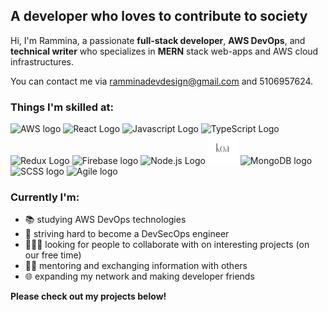 ## A developer who loves to contribute to society        
  
Hi, I'm Rammina, a passionate **full-stack developer**, **AWS DevOps**, and **technical writer** who specializes in **MERN** stack web-apps and AWS cloud infrastructures. 

You can contact me via ramminadevdesign@gmail.com and 5106957624.
    
### Things I'm skilled at:   
 
<img src="https://res.cloudinary.com/rammina/image/upload/v1632570240/feature-aws-600x338_n0lbw3.png" alt="AWS logo" title="AWS" width="48" height="48" /> <img src="https://github.com/coherencez/tech-logos/blob/master/react.png?raw=true" alt="React Logo" title="React" width="48" height="48" /> <img src="https://github.com/coherencez/tech-logos/blob/master/jslogo.png?raw=true" alt="Javascript Logo" title="Javascript" width="48" height="48" /> <img src="https://cdn.svgporn.com/logos/typescript-icon.svg" alt="TypeScript Logo" title="TypeScript" width="48" height="48" /> <img src="https://github.com/coherencez/tech-logos/blob/master/redux.png?raw=true" alt="Redux Logo" title="Redux" width="48" height="48" /> <img src="https://github.com/coherencez/tech-logos/blob/master/firebase.png?raw=true" alt="Firebase logo" title="Firebase" width="48" height="48" /> <img src="https://cdn.iconscout.com/icon/free/png-512/free-node-js-logo-icon-download-in-svg-png-gif-file-formats--nodejs-programming-language-pack-logos-icons-1174925.png?f=webp&w=256" alt="Node.js Logo" title="Node.js" width="48" height="48" /> <img src="https://raw.githubusercontent.com/koajs/koa/master/docs/logo.png?sanitize=false" alt="Koa logo" title="Koa" width="48" height="48" /> <img src="https://infinapps.com/wp-content/uploads/2018/10/mongodb-logo.png" alt="MongoDB logo" title="MongoDB" width="48" height="48" /> <img src="https://res.cloudinary.com/rammina/image/upload/v1632570930/pngegg_prghqk.png" alt="SCSS logo" title="SCSS" width="48" height="48" /> <img src="https://pluralsight2.imgix.net/paths/images/scrum-a5c44d8364.png" alt="Agile logo" title="Agile" width="48" height="48" />
<!-- 
<img src="" alt="" title="" width="48" height="48" />
 -->   

### Currently I'm:

- 📚 studying AWS DevOps technologies
- 💪 striving hard to become a DevSecOps engineer
- 🧑‍🤝‍🧑 looking for people to collaborate with on interesting projects (on our free time)
- 👩‍🏫 mentoring and exchanging information with others
- 🌐 expanding my network and making developer friends


**Please check out my projects below!** 
   
             
  
